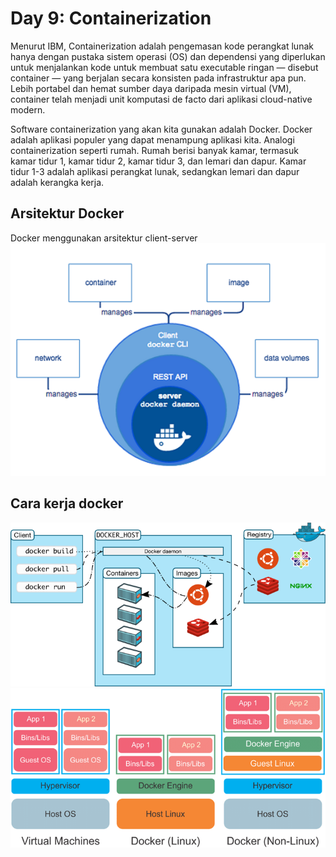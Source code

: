 # Day 9: Containerization

Menurut IBM, Containerization adalah pengemasan kode perangkat lunak hanya dengan pustaka sistem operasi (OS) dan dependensi yang diperlukan untuk menjalankan kode untuk membuat satu executable ringan — disebut container — yang berjalan secara konsisten pada infrastruktur apa pun. Lebih portabel dan hemat sumber daya daripada mesin virtual (VM), container telah menjadi unit komputasi de facto dari aplikasi cloud-native modern.

Software containerization yang akan kita gunakan adalah Docker. Docker adalah aplikasi populer yang dapat menampung aplikasi kita. Analogi containerization seperti rumah. Rumah berisi banyak kamar, termasuk kamar tidur 1, kamar tidur 2, kamar tidur 3, dan lemari dan dapur. Kamar tidur 1-3 adalah aplikasi perangkat lunak, sedangkan lemari dan dapur adalah kerangka kerja.

## Arsitektur Docker

Docker menggunakan arsitektur client-server
![](../day_9_Docker/screenshots/Screenshot_794.png)

## Cara kerja docker

![](../day_9_Docker/screenshots/membuat-docker.png)
![](../day_9_Docker/screenshots/docker1.png)
